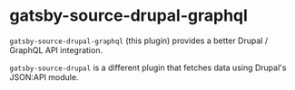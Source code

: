 
# gatsby-source-drupal-graphql

`gatsby-source-drupal-graphql` (this plugin) provides a better Drupal / GraphQL API integration.

`gatsby-source-drupal` is a different plugin that fetches data using Drupal's JSON:API module.
